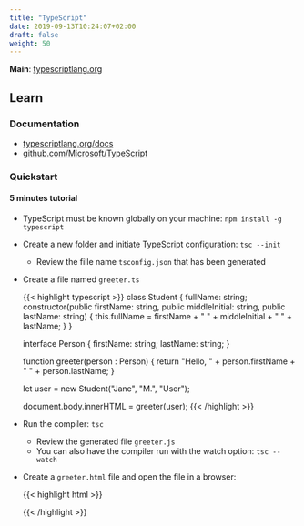 ```yaml
---
title: "TypeScript"
date: 2019-09-13T10:24:07+02:00
draft: false
weight: 50
---
```


**Main**: [typescriptlang.org](https://www.typescriptlang.org/)

## Learn

### Documentation

- [typescriptlang.org/docs](https://www.typescriptlang.org/docs/home.html)
- [github.com/Microsoft/TypeScript](https://github.com/Microsoft/TypeScript)

### Quickstart

#### 5 minutes tutorial

- TypeScript must be known globally on your machine: `npm install -g typescript`

- Create a new folder and initiate TypeScript configuration: `tsc --init`

  - Review the fille name `tsconfig.json` that has been generated

- Create a file named `greeter.ts`

  {{< highlight typescript >}}
  class Student {
      fullName: string;
      constructor(public firstName: string, public middleInitial: string, public lastName: string) {
          this.fullName = firstName + " " + middleInitial + " " + lastName;
      }
  }

  interface Person {
      firstName: string;
      lastName: string;
  }

  function greeter(person : Person) {
      return "Hello, " + person.firstName + " " + person.lastName;
  }

  let user = new Student("Jane", "M.", "User");

  document.body.innerHTML = greeter(user);
  {{< /highlight >}}

- Run the compiler: `tsc`

  - Review the generated file `greeter.js`
  - You can also have the compiler run with the watch option: `tsc --watch`

- Create a `greeter.html` file and open the file in a browser:

  {{< highlight html >}}
  <!DOCTYPE html>
  <html>
      <head><title>TypeScript Greeter</title></head>
      <body>
          <script src="greeter.js"></script>
      </body>
  </html>
  {{< /highlight >}}
